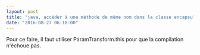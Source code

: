 ```yaml
---
layout: post
title: "java, accéder à une méthode de même nom dans la classe encapsulande depuis une classe anonyme"
date: "2016-08-27 06:18:00"
---
```

<script src="https://pastebin.com/embed_js/MwydCM9n"></script>

Pour ce faire, il faut utiliser ParamTransform.this pour que la compilation n'échoue pas.

